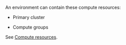 An environment can contain these compute resources:

-   Primary cluster


-   Compute groups


See [Compute resources](nmr1658424425362.md).

